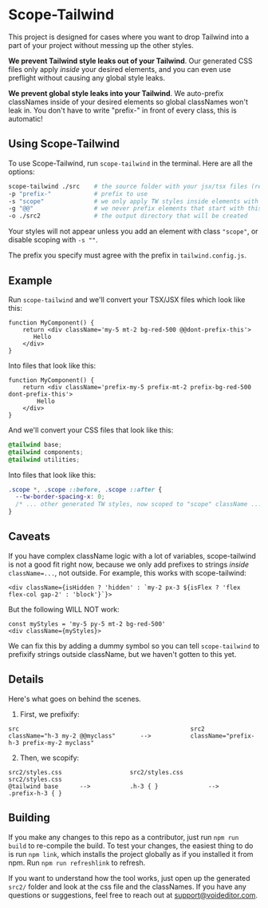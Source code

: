 # Scope-Tailwind
This project is designed for cases where you want to drop Tailwind into a part of your project without messing up the other styles. 

**We prevent Tailwind style leaks out of your Tailwind**. Our generated CSS files only apply *inside* your desired elements, and you can even use preflight without causing any global style leaks. 

**We prevent global style leaks into your Tailwind**. We auto-prefix classNames inside of your desired elements so global classNames won't leak in. You don't have to write "prefix-" in front of every class, this is automatic!


## Using Scope-Tailwind


To use Scope-Tailwind, run `scope-tailwind` in the terminal. Here are all the options:

```bash
scope-tailwind ./src    # the source folder with your jsx/tsx files (required)
-p "prefix-"            # prefix to use
-s "scope"              # we only apply TW styles inside elements with this class as an ancestor
-g "@@"                 # we never prefix elements that start with this
-o ./src2               # the output directory that will be created
```

Your styles will not appear unless you add an element with class `"scope"`, or disable scoping with `-s ""`. 

The prefix you specify must agree with the prefix in `tailwind.config.js`.



## Example
Run `scope-tailwind` and we'll convert your TSX/JSX files which look like this:

```tsx
function MyComponent() {
    return <div className='my-5 mt-2 bg-red-500 @@dont-prefix-this'>
       Hello
    </div>
}
```

Into files that look like this:

```tsx
function MyComponent() {
    return <div className='prefix-my-5 prefix-mt-2 prefix-bg-red-500 dont-prefix-this'>
        Hello
    </div>
}
```

And we'll convert your CSS files that look like this:

```css
@tailwind base;
@tailwind components;
@tailwind utilities;
```

Into files that look like this:
```css
.scope *, .scope ::before, .scope ::after {
  --tw-border-spacing-x: 0;
  /* ... other generated TW styles, now scoped to "scope" className ... */
}
```

## Caveats
If you have complex className logic with a lot of variables, scope-tailwind is not a good fit right now, because we only add prefixes to strings *inside* `className=...`, not outside. 
For example, this works with scope-tailwind:
```tsx
<div className={isHidden ? 'hidden' : `my-2 px-3 ${isFlex ? 'flex flex-col gap-2' : 'block'}`}>
```

But the following WILL NOT work:

```tsx
const myStyles = 'my-5 py-5 mt-2 bg-red-500'
<div className={myStyles}>
```

We can fix this by adding a dummy symbol so you can tell `scope-tailwind` to prefixify strings outside className, but we haven't gotten to this yet.

## Details

Here's what goes on behind the scenes.

1. First, we prefixify:
```raw
src                                                src2
className="h-3 my-2 @@myclass"       -->           className="prefix-h-3 prefix-my-2 myclass"
```



2. Then, we scopify:
```raw
src2/styles.css                   src2/styles.css                     src2/styles.css
@tailwind base      -->           .h-3 { }              -->           .prefix-h-3 { }
```


## Building

If you make any changes to this repo as a contributor, just run `npm run build` to re-compile the build.
To test your changes, the easiest thing to do is run `npm link`, which installs the project globally as if you installed it from npm. Run `npm run refreshlink` to refresh.

If you want to understand how the tool works, just open up the generated `src2/` folder and look at the css file and the classNames. If you have any questions or suggestions, feel free to reach out at support@voideditor.com.

